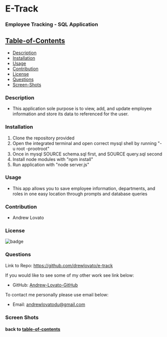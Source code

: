 # E-Track

### Employee Tracking - SQL Application

## [Table-of-Contents](#table-of-contents)

- [Description](#description)
- [Installation](#installation)
- [Usage](#usage)
- [Contribution](#contribution)
- [License](#license)
- [Questions](#questions)
- [Screen-Shots](#screen-shots)

### Description

- This application sole purpose is to view, add, and update employee information and store its data to referenced for the user.

### Installation

1. Clone the repository provided
2. Open the integrated terminal and open correct mysql shell by running "-u root -prootroot"
3. Once in mysql SOURCE schema.sql first, and SOURCE query.sql second
4. Install node modules with "npm install"
5. Run application with "node server.js"

### Usage

- This app allows you to save employee information, departments, and roles in one easy location through prompts and database queries

### Contribution

- Andrew Lovato

### License

![badge](https://img.shields.io/badge/license-MIT-blue)

### Questions

Link to Repo: https://github.com/drewlovato/e-track

If you would like to see some of my other work see link below:

- GitHub: [Andrew-Lovato-GitHub](https://github.com/drewlovato)

To contact me personally please use email below:

- Email: andrewlovatodu@gmail.com

### Screen Shots

#### back to [table-of-contents](#table-of-contents)
